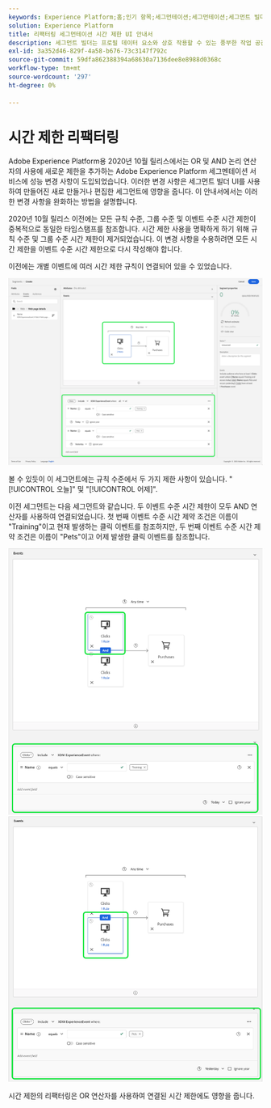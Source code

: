 ```yaml
---
keywords: Experience Platform;홈;인기 항목;세그먼테이션;세그먼테이션;세그먼트 빌더;세그먼트 빌더
solution: Experience Platform
title: 리팩터링 세그먼테이션 시간 제한 UI 안내서
description: 세그먼트 빌더는 프로필 데이터 요소와 상호 작용할 수 있는 풍부한 작업 공간을 제공합니다. 작업 공간에서는 데이터 속성을 표시하는 데 사용되는 드래그 앤 드롭 타일과 같이 규칙을 만들고 편집하기 위한 직관적인 컨트롤을 제공합니다.
exl-id: 3a352d46-829f-4a58-b676-73c3147f792c
source-git-commit: 59dfa862388394a68630a7136dee8e8988d0368c
workflow-type: tm+mt
source-wordcount: '297'
ht-degree: 0%

---
```


# 시간 제한 리팩터링

Adobe Experience Platform용 2020년 10월 릴리스에서는 OR 및 AND 논리 연산자의 사용에 새로운 제한을 추가하는 Adobe Experience Platform 세그멘테이션 서비스에 성능 변경 사항이 도입되었습니다. 이러한 변경 사항은 세그먼트 빌더 UI를 사용하여 만들어진 새로 만들거나 편집한 세그먼트에 영향을 줍니다. 이 안내서에서는 이러한 변경 사항을 완화하는 방법을 설명합니다.

2020년 10월 릴리스 이전에는 모든 규칙 수준, 그룹 수준 및 이벤트 수준 시간 제한이 중복적으로 동일한 타임스탬프를 참조합니다. 시간 제한 사용을 명확하게 하기 위해 규칙 수준 및 그룹 수준 시간 제한이 제거되었습니다. 이 변경 사항을 수용하려면 모든 시간 제한을 이벤트 수준 시간 제한으로 다시 작성해야 합니다.

이전에는 개별 이벤트에 여러 시간 제한 규칙이 연결되어 있을 수 있었습니다.

![시간 제한의 이전 스타일은 세그먼트 빌더에서 강조 표시됩니다.](../images/ui/segment-refactoring/former-time-constraint.png)

볼 수 있듯이 이 세그먼트에는 규칙 수준에서 두 가지 제한 사항이 있습니다. &quot;[!UICONTROL 오늘]&quot; 및 &quot;[!UICONTROL 어제]&quot;.

이전 세그먼트는 다음 세그먼트와 같습니다. 두 이벤트 수준 시간 제한이 모두 AND 연산자를 사용하여 연결되었습니다. 첫 번째 이벤트 수준 시간 제약 조건은 이름이 &quot;Training&quot;이고 현재 발생하는 클릭 이벤트를 참조하지만, 두 번째 이벤트 수준 시간 제약 조건은 이름이 &quot;Pets&quot;이고 어제 발생한 클릭 이벤트를 참조합니다.

![새 시간 제한 스타일이 세그먼트 빌더에서 강조 표시됩니다.](../images/ui/segment-refactoring/time-constraint-1.png) ![새 시간 제한 스타일이 세그먼트 빌더에서 강조 표시됩니다.](../images/ui/segment-refactoring/time-constraint-2.png)

시간 제한의 리팩터링은 OR 연산자를 사용하여 연결된 시간 제한에도 영향을 줍니다.

